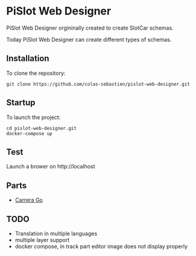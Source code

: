 # PiSlot Web Designer

PiSlot Web Designer orgininally created to create SlotCar schemas.

Today PiSlot Web Designer can create different types of schemas.


## Installation 

To clone the repository:

```
git clone https://github.com/colas-sebastien/pislot-web-designer.git
```

## Startup

To launch the project:

```
cd pislot-web-designer.git
docker-compose up
```

## Test

Launch a brower on http://localhost

## Parts

- [Carrera Go](models/carrera_go/parts.md)

## TODO
- Translation in multiple languages
- multiple layer support
- docker compose, in track part editor image does not display properly


